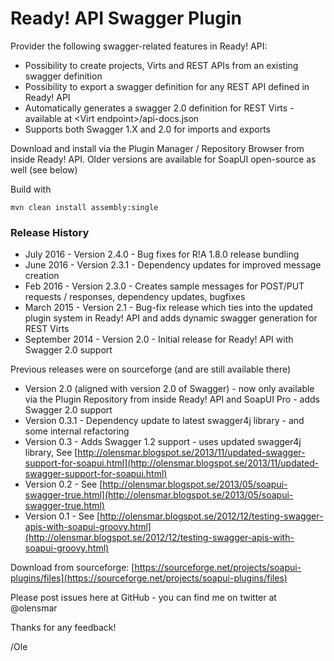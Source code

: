 # Ready! API Swagger Plugin

Provider the following swagger-related features in Ready! API:
* Possibility to create projects, Virts and REST APIs from an existing swagger definition
* Possibility to export a swagger definition for any REST API defined in Ready! API 
* Automatically generates a swagger 2.0 definition for REST Virts - available at &lt;Virt endpoint&gt;/api-docs.json
* Supports both Swagger 1.X and 2.0 for imports and exports

Download and install via the Plugin Manager / Repository Browser from inside Ready! API. Older versions are available for SoapUI open-source as well (see below)

Build with 

```
mvn clean install assembly:single
```

### Release History

* July 2016 - Version 2.4.0 - Bug fixes for R!A 1.8.0 release bundling
* June 2016 - Version 2.3.1 - Dependency updates for improved message creation
* Feb 2016 - Version 2.3.0 - Creates sample messages for POST/PUT requests / responses, dependency updates, bugfixes 
* March 2015 - Version 2.1 - Bug-fix release which ties into the updated plugin system in Ready! API and adds dynamic swagger generation for REST Virts 
* September 2014 - Version 2.0 - Initial release for Ready! API with Swagger 2.0 support

Previous releases were on sourceforge (and are still available there) 

* Version 2.0 (aligned with version 2.0 of Swagger) - now only available via the Plugin Repository from inside Ready! API and SoapUI Pro - adds Swagger 2.0 support
* Version 0.3.1 - Dependency update to latest swagger4j library - and some internal refactoring
* Version 0.3 - Adds Swagger 1.2 support - uses updated swagger4j library, See [http://olensmar.blogspot.se/2013/11/updated-swagger-support-for-soapui.html](http://olensmar.blogspot.se/2013/11/updated-swagger-support-for-soapui.html)
* Version 0.2 - See [http://olensmar.blogspot.se/2013/05/soapui-swagger-true.html](http://olensmar.blogspot.se/2013/05/soapui-swagger-true.html)
* Version 0.1 - See [http://olensmar.blogspot.se/2012/12/testing-swagger-apis-with-soapui-groovy.html](http://olensmar.blogspot.se/2012/12/testing-swagger-apis-with-soapui-groovy.html)

Download from sourceforge: [https://sourceforge.net/projects/soapui-plugins/files](https://sourceforge.net/projects/soapui-plugins/files)

Please post issues here at GitHub - you can find me on twitter at @olensmar

Thanks for any feedback!

/Ole
